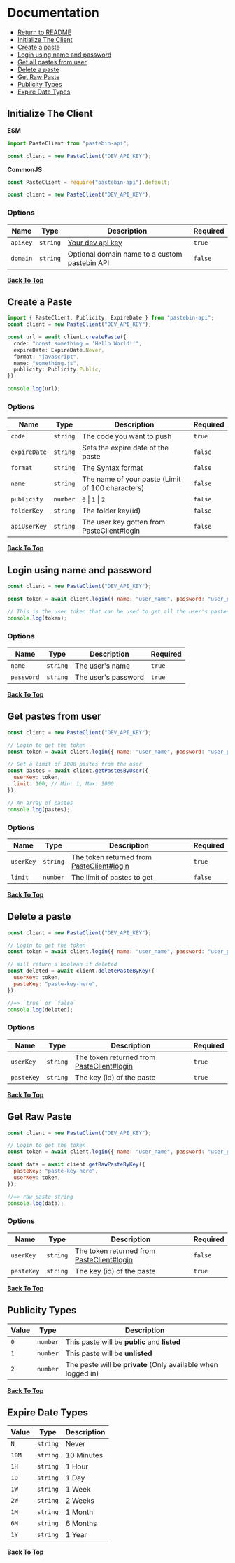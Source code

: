 # Documentation

- [Return to README](../README.md)
- [Initialize The Client](#initialize-the-client)
- [Create a paste](#create-a-paste)
- [Login using name and password](#login-using-name-and-password)
- [Get all pastes from user](#get-pastes-from-user)
- [Delete a paste](#delete-a-paste)
- [Get Raw Paste](#get-raw-paste)
- [Publicity Types](#publicity-types)
- [Expire Date Types](#expire-date-types)

## Initialize The Client

**ESM**

```ts
import PasteClient from "pastebin-api";

const client = new PasteClient("DEV_API_KEY");
```

**CommonJS**

```ts
const PasteClient = require("pastebin-api").default;

const client = new PasteClient("DEV_API_KEY");
```

### Options

| Name     | Type     | Description                                        | Required |
| -------- | -------- | -------------------------------------------------- | -------- |
| `apiKey` | `string` | [Your dev api key](https://pastebin.com/doc_api#1) | `true`   |
| `domain` | `string` | Optional domain name to a custom pastebin API      | `false`  |

[**Back To Top**](#documentation)

## Create a Paste

```ts
import { PasteClient, Publicity, ExpireDate } from "pastebin-api";
const client = new PasteClient("DEV_API_KEY");

const url = await client.createPaste({
  code: "const something = 'Hello World!'",
  expireDate: ExpireDate.Never,
  format: "javascript",
  name: "something.js",
  publicity: Publicity.Public,
});

console.log(url);
```

### Options

| Name         | Type     | Description                                      | Required |
| ------------ | -------- | ------------------------------------------------ | -------- |
| `code`       | `string` | The code you want to push                        | `true`   |
| `expireDate` | `string` | Sets the expire date of the paste                | `false`  |
| `format`     | `string` | The Syntax format                                | `false`  |
| `name`       | `string` | The name of your paste (Limit of 100 characters) | `false`  |
| `publicity`  | `number` | `0` \| `1` \| `2`                                | `false`  |
| `folderKey`  | `string` | The folder key(id)                               | `false`  |
| `apiUserKey` | `string` | The user key gotten from PasteClient#login       | `false`  |

[**Back To Top**](#documentation)

## Login using name and password

```js
const client = new PasteClient("DEV_API_KEY");

const token = await client.login({ name: "user_name", password: "user_password" });

// This is the user token that can be used to get all the user's pastes or delete one
console.log(token);
```

### Options

| Name       | Type     | Description         | Required |
| ---------- | -------- | ------------------- | -------- |
| `name`     | `string` | The user's name     | `true`   |
| `password` | `string` | The user's password | `true`   |

[**Back To Top**](#documentation)

## Get pastes from user

```js
const client = new PasteClient("DEV_API_KEY");

// Login to get the token
const token = await client.login({ name: "user_name", password: "user_password" });

// Get a limit of 1000 pastes from the user
const pastes = await client.getPastesByUser({
  userKey: token,
  limit: 100, // Min: 1, Max: 1000
});

// An array of pastes
console.log(pastes);
```

### Options

| Name      | Type     | Description                                                                 | Required |
| --------- | -------- | --------------------------------------------------------------------------- | -------- |
| `userKey` | `string` | The token returned from [PasteClient#login](#login-using-name-and-password) | `true`   |
| `limit`   | `number` | The limit of pastes to get                                                  | `false`  |

[**Back To Top**](#documentation)

## Delete a paste

```js
const client = new PasteClient("DEV_API_KEY");

// Login to get the token
const token = await client.login({ name: "user_name", password: "user_password" });

// Will return a boolean if deleted
const deleted = await client.deletePasteByKey({
  userKey: token,
  pasteKey: "paste-key-here",
});

//=> `true` or `false`
console.log(deleted);
```

### Options

| Name       | Type     | Description                                                                 | Required |
| ---------- | -------- | --------------------------------------------------------------------------- | -------- |
| `userKey`  | `string` | The token returned from [PasteClient#login](#login-using-name-and-password) | `true`   |
| `pasteKey` | `string` | The key (id) of the paste                                                   | `true`   |

[**Back To Top**](#documentation)

## Get Raw Paste

```js
const client = new PasteClient("DEV_API_KEY");

// Login to get the token
const token = await client.login({ name: "user_name", password: "user_password" });

const data = await client.getRawPasteByKey({
  pasteKey: "paste-key-here",
  userKey: token,
});

//=> raw paste string
console.log(data);
```

### Options

| Name       | Type     | Description                                                                 | Required |
| ---------- | -------- | --------------------------------------------------------------------------- |----------|
| `userKey`  | `string` | The token returned from [PasteClient#login](#login-using-name-and-password) | `false`  |
| `pasteKey` | `string` | The key (id) of the paste                                                   | `true`   |

[**Back To Top**](#documentation)

## Publicity Types

| Value | Type     | Description                                                   |
| ----- | -------- | ------------------------------------------------------------- |
| `0`   | `number` | This paste will be **public** and **listed**                  |
| `1`   | `number` | This paste will be **unlisted**                               |
| `2`   | `number` | The paste will be **private** (Only available when logged in) |

[**Back To Top**](#documentation)

## Expire Date Types

| Value | Type     | Description |
| ----- | -------- | ----------- |
| `N`   | `string` | Never       |
| `10M` | `string` | 10 Minutes  |
| `1H`  | `string` | 1 Hour      |
| `1D`  | `string` | 1 Day       |
| `1W`  | `string` | 1 Week      |
| `2W`  | `string` | 2 Weeks     |
| `1M`  | `string` | 1 Month     |
| `6M`  | `string` | 6 Months    |
| `1Y`  | `string` | 1 Year      |

[**Back To Top**](#documentation)
